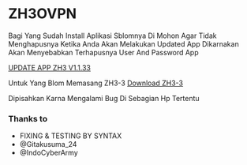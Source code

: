 # ZH3OVPN


Bagi Yang Sudah Install Aplikasi Sblomnya
Di Mohon Agar Tidak Menghapusnya Ketika Anda Akan Melakukan Updated App
Dikarnakan Akan Menyebabkan Terhapusnya User And Password App



[UPDATE APP ZH3 V1.1.33](https://github.com/ZheHacK/ZH3OVPN/raw/main/ZH3_IM3haqy.vipv1.1.33.apk)

Untuk Yang Blom Memasang ZH3-3 [Download ZH3-3](https://download1491.mediafire.com/ta30pmb92o7g/n9679ab4vzr7l5c/ZH3-3.ovpn)

Dipisahkan Karna Mengalami Bug Di Sebagian Hp Tertentu

### Thanks to
* FIXING & TESTING BY SYNTAX 
* @Gitakusuma_24
* @IndoCyberArmy
